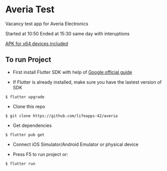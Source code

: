 # Averia Test

Vacancy test app for Averia Electronics

Started at 10:50
Ended at 15:30 same day with interuptions

[APK for x64 devices included](https://github.com/lifeapps-42/averia/releases/tag/v0.1)

## To run Project

- First install Flutter SDK with help of [Google official guide](https://flutter.dev/docs/get-started/install)

- If Flutter is already installed, make sure you have the lastest version of SDK
```
$ flutter upgrade
```

- Clone this repo
```
$ git clone https://github.com/lifeapps-42/averia
```

- Get dependencies
```
$ flutter pub get
```

- Connect iOS Simulator/Android Emulator or physical device

- Press F5 to run project or:
```
$ flutter run
```
